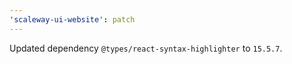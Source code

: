 ```yaml
---
'scaleway-ui-website': patch
---
```


Updated dependency `@types/react-syntax-highlighter` to `15.5.7`.
